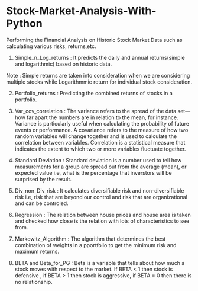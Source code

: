 # Stock-Market-Analysis-With-Python
Performing the Financial Analysis on Historic Stock Market Data such as calculating various risks, returns,etc.

1) Simple_n_Log_returns : It predicts the daily and annual returns(simple and logarithmic) based on historic data.

Note : Simple returns are taken into consideration when we are considering multiple stocks while Logarithmmic return for individual stock consideration.

2) Portfolio_returns : Predicting the combined returns of stocks in a portfolio.

3) Var_cov_correlation : The variance refers to the spread of the data set—how far apart the numbers are in relation to the mean, for instance. Variance is particularly useful when calculating the probability of future events or performance.
A covariance refers to the measure of how two random variables will change together and is used to calculate the correlation between variables.
Correlation is a statistical measure that indicates the extent to which two or more variables fluctuate together.

4) Standard Deviation : Standard deviation is a number used to tell how measurements for a group are spread out from the average (mean), or expected value i.e, what is the percentage that inverstors will be surprised by the result.

5) Div_non_Div_risk  : It calculates diversifiable risk and non-diversifiable risk i.e, risk that are beyond our control and risk that are organizational and can be controled.

6) Regression : The relation between house prices and house area is taken and checked how close is the relation with lots of characteristics to see from.

7) Markowitz_Algorithm : The algorithm that determines the best combination of weights in a pportfolio to get the minimum risk and maximum returns.

8) BETA and Beta_for_PG : Beta is a variable that tells about how much a stock moves with respect to the market.
If BETA < 1 then stock is defensive , if BETA > 1 then stock is aggressive, if BETA = 0 then there is no relationship.
